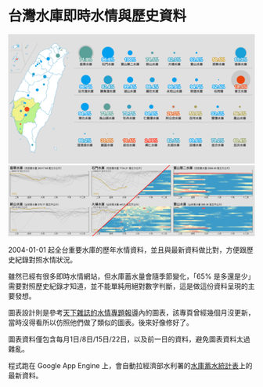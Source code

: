 # 台灣水庫即時水情與歷史資料

![台灣水庫即時水情與歷史資料](public/og.png)
![圖表範例](public/chart_example.png)

2004-01-01 起全台重要水庫的歷年水情資料，並且與最新資料做比對，方便跟歷史紀錄對照水情狀況。

雖然已經有很多即時水情網站，但水庫蓄水量會隨季節變化，「65% 是多還是少」需要對照歷史紀錄才知道，並不能單純用絕對數字判斷，這是做這份資料呈現的主要發想。

圖表設計則是參考[天下雜誌的水情專題報導](https://www.cw.com.tw/graphics/drought-2023/)內的圖表，該專頁曾經幾個月沒更新，當時沒得看所以仿照他們做了類似的圖表。後來好像修好了。

圖表資料僅包含每月1日/8日/15日/22日，以及前一日的資料，避免圖表資料太過雜亂。

程式跑在 Google App Engine 上，會自動拉經濟部水利署的[水庫蓄水統計表](https://fhy.wra.gov.tw/ReservoirPage_2011/StorageCapacity.aspx)上的最新資料。

